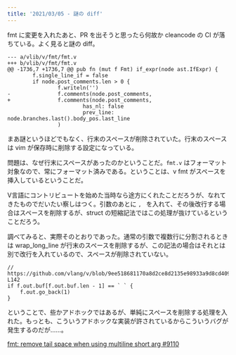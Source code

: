 ```yaml
---
title: '2021/03/05 - 謎の diff'
---
```


fmt に変更を入れたあと、PR を出そうと思ったら何故か cleancode の CI が落ちている。よく見ると謎の diff。

```
--- a/vlib/v/fmt/fmt.v
+++ b/vlib/v/fmt/fmt.v
@@ -1736,7 +1736,7 @@ pub fn (mut f Fmt) if_expr(node ast.IfExpr) {
        f.single_line_if = false
        if node.post_comments.len > 0 {
                f.writeln('')
-               f.comments(node.post_comments,
+               f.comments(node.post_comments,
                        has_nl: false
                        prev_line: node.branches.last().body_pos.last_line
                )

```


<!-- textlint-disable ja-technical-writing/no-doubled-joshi -->
まあ謎というほどでもなく、行末のスペースが削除されていた。行末のスペースは vim が保存時に削除する設定になっている。

問題は、なぜ行末にスペースがあったのかということだ。`fmt.v` はフォーマット対象なので、常にフォーマット済みである。ということは、v fmt がスペースを挿入しているということだ。

V言語にコントリビュートを始めた当時なら途方にくれたことだろうが、なれてきたものでだいたい察しはつく。引数のあとに `, ` を入れて、その後改行する場合はスペースを削除するが、struct の短縮記法ではこの処理が抜けているということだろう。

調べてみると、実際そのとおりであった。通常の引数で複数行に分割されるときは wrap_long_line が行末のスペースを削除するが、この記法の場合はそれとは別で改行を入れているので、スペースが削除されていない。

```
// https://github.com/vlang/v/blob/9ee518681170a8d2ce8d2135e98933a9d8cd4090/vlib/v/fmt/fmt.v#L140-L142
if f.out.buf[f.out.buf.len - 1] == ` ` {
	f.out.go_back(1)
}
```

ということで、些かアドホックではあるが、単純にスペースを削除する処理を入れた。もっとも、こういうアドホックな実装が許されているからこういうバグが発生するのだが……。

[fmt: remove tail space when using multiline short arg #9110](https://github.com/vlang/v/pull/9110)
